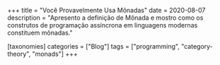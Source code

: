 +++
title = "Você Provavelmente Usa Mônadas"
date = 2020-08-07
description = "Apresento a definição de Mônada e mostro como os construtos de programação assíncrona em linguagens modernas constituem mônadas."

[taxonomies]
categories = ["Blog"]
tags = ["programming", "category-theory", "monads"]
+++

